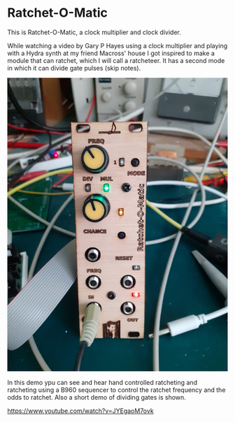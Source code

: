 # Ratchet-O-Matic

This is Ratchet-O-Matic, a clock multiplier and clock divider.

While watching a video by Gary P Hayes using a clock multiplier and playing with a Hydra synth at my friend Macross' house I got inspired to make a module that can ratchet, which I will call a ratcheteer.
It has a second mode in which it can divide gate pulses (skip notes).

![Ratchet-O-Matic ratcheteer](fotos/20240711_151741.jpg)

In this demo ypu can see and hear hand controlled ratcheting and ratcheting using a B960 sequencer to control the ratchet frequency and the odds to ratchet.
Also a short demo of dividing gates is shown.


https://www.youtube.com/watch?v=JYEgaoM7ovk
